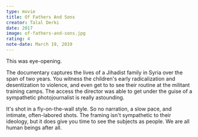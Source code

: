 ```yaml
---
type: movie
title: Of Fathers And Sons
creator: Talal Derki
date: 2017
image: of-fathers-and-sons.jpg
rating: 4
note-date: March 19, 2019
---
```

This was eye-opening.

The documentary captures the lives of a Jihadist family in Syria over the span of two years. You witness the children's early radicalization and desentization to violence, and even get to to see their routine at the militant training camps. The access the director was able to get under the guise of a sympathetic photojournalist is really astounding.

It's shot in a fly-on-the-wall style. So no narration, a slow pace, and intimate, often-labored shots. The framing isn't sympathetic to their ideology, but it does give you time to see the subjects as people. We are all human beings after all.
